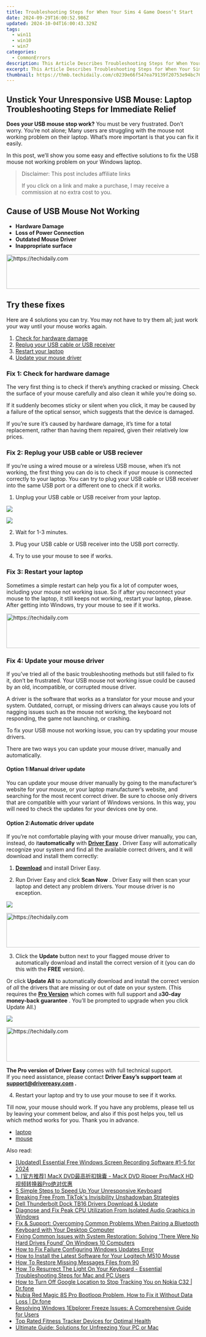 ```yaml
---
title: Troubleshooting Steps for When Your Sims 4 Game Doesn’t Start
date: 2024-09-29T16:00:52.986Z
updated: 2024-10-04T16:00:43.329Z
tags:
  - win11
  - win10
  - win7
categories:
  - CommonErrors
description: This Article Describes Troubleshooting Steps for When Your Sims 4 Game Doesn’t Start
excerpt: This Article Describes Troubleshooting Steps for When Your Sims 4 Game Doesn’t Start
thumbnail: https://thmb.techidaily.com/c0239e66f547ea79139f20753e94bc761ce1a69ab941c719cf263cbdc3c5a7f2.jpg
---
```


## Unstick Your Unresponsive USB Mouse: Laptop Troubleshooting Steps for Immediate Relief

**Does your USB mouse stop work?** You must be very frustrated. Don’t worry. You’re not alone; Many users are struggling with the mouse not working problem on their laptop. What’s more important is that you can fix it easily.

 In this post, we’ll show you some easy and effective solutions to fix the USB mouse not working problem on your Windows laptop.

>  Disclaimer: This post includes affiliate links
>
>  If you click on a link and make a purchase, I may receive a commission at no extra cost to you.
>

## Cause of USB Mouse Not Working

* **Hardware Damage**
* **Loss of Power Connection**
* **Outdated Mouse Driver**
* **Inappropriate surface**

<!-- affiliate ads begin -->
<a href="https://versadesk.pxf.io/c/5597632/1815678/21290" target="_top" id="1815678">
  <img src="//a.impactradius-go.com/display-ad/21290-1815678" border="0" alt="https://techidaily.com" width="728" height="90"/>
</a>
<img height="0" width="0" src="https://versadesk.pxf.io/i/5597632/1815678/21290" style="position:absolute;visibility:hidden;" border="0" />
<!-- affiliate ads end -->

## Try these fixes

 Here are 4 solutions you can try. You may not have to try them all; just work your way until your mouse works again.

1. [Check for hardware damage](#fix1)
2. [Replug your USB cable or USB receiver](#fix1)
3. [Restart your laptop](#fix3)
4. [Update your mouse driver](#fix4)

### Fix 1: Check for hardware damage

 The very first thing is to check if there’s anything cracked or missing. Check the surface of your mouse carefully and also clean it while you’re doing so.

 If it suddenly becomes sticky or silent when you click, it may be caused by a failure of the optical sensor, which suggests that the device is damaged.

 If you’re sure it’s caused by hardware damage, it’s time for a total replacement, rather than having them repaired, given their relatively low prices.

### Fix 2: Replug your USB cable or USB reciever

 If you’re using a wired mouse or a wireless USB mouse, when it’s not working, the first thing you can do is to check if your mouse is connected correctly to your laptop. You can try to plug your USB cable or USB receiver into the same USB port or a different one to check if it works.

1) Unplug your USB cable or USB receiver from your laptop.

![](https://images.drivereasy.com/wp-content/uploads/2018/01/img_5a4d8efba92bc.png)

![](https://images.drivereasy.com/wp-content/uploads/2018/01/img_5a4d8f0a4ba40.png)

2) Wait for 1-3 minutes.

3) Plug your USB cable or USB receiver into the USB port correctly.

4) Try to use your mouse to see if works.

### Fix 3: Restart your laptop

 Sometimes a simple restart can help you fix a lot of computer woes, including your mouse not working issue. So if after you reconnect your mouse to the laptop, it still keeps not working, restart your laptop, please. After getting into Windows, try your mouse to see if it works.

<!-- affiliate ads begin -->
<a href="https://aligracehair.sjv.io/c/5597632/2087267/19272" target="_top" id="2087267">
  <img src="//a.impactradius-go.com/display-ad/19272-2087267" border="0" alt="https://techidaily.com" width="728" height="90"/>
</a>
<img height="0" width="0" src="https://aligracehair.sjv.io/i/5597632/2087267/19272" style="position:absolute;visibility:hidden;" border="0" />
<!-- affiliate ads end -->

### Fix 4: Update your mouse driver

 If you’ve tried all of the basic troubleshooting methods but still failed to fix it, don’t be frustrated. Your USB mouse not working issue could be caused by an old, incompatible, or corrupted mouse driver.

 A driver is the software that works as a translator for your mouse and your system. Outdated, corrupt, or missing drivers can always cause you lots of nagging issues such as the mouse not working, the keyboard not responding, the game not launching, or crashing.

 To fix your USB mouse not working issue, you can try updating your mouse drivers.

 There are two ways you can update your mouse driver, manually and automatically.

#### Option 1:**Manual driver update**

 You can update your mouse driver manually by going to the manufacturer’s website for your mouse, or your laptop manufacturer’s website, and searching for the most recent correct driver. Be sure to choose only drivers that are compatible with your variant of Windows versions. In this way, you will need to check the updates for your devices one by one.

#### Option 2:**Automatic driver update**

 If you’re not comfortable playing with your mouse driver manually, you can, instead, do it**automatically** with **[Driver Easy](https://tools.techidaily.com/drivereasy/download/)**  . Driver Easy will automatically recognize your system and find all the available correct drivers, and it will download and install them correctly:

 1) **[Download](https://tools.techidaily.com/drivereasy/download/)**   and install Driver Easy.

 2) Run Driver Easy and click **Scan Now** . Driver Easy will then scan your laptop and detect any problem drivers. Your mouse driver is no exception.

![](https://images.drivereasy.com/wp-content/uploads/2020/04/Driver-Easy-Scan-1.jpg)

<!-- affiliate ads begin -->
<a href="https://aligracehair.sjv.io/c/5597632/2012420/19272" target="_top" id="2012420">
  <img src="//a.impactradius-go.com/display-ad/19272-2012420" border="0" alt="https://techidaily.com" width="728" height="90"/>
</a>
<img height="0" width="0" src="https://aligracehair.sjv.io/i/5597632/2012420/19272" style="position:absolute;visibility:hidden;" border="0" />
<!-- affiliate ads end -->

 3) Click the **Update**  button next to your flagged mouse driver to automatically download and install the correct version of it (you can do this with the **FREE** version).

Or click **Update All**  to automatically download and install the correct version of _all_  the drivers that are missing or out of date on your system. (This requires the[](https://tools.techidaily.com/drivereasy/download/) **[Pro Version](https://tools.techidaily.com/drivereasy/download/)**  which comes with full support and a**30-day money-back guarantee** . You’ll be prompted to upgrade when you click Update All.)

![](https://images.drivereasy.com/wp-content/uploads/2020/04/Update-all-drivers-1.jpg)

<!-- affiliate ads begin -->
<a href="https://aligracehair.sjv.io/c/5597632/1918684/19272" target="_top" id="1918684">
  <img src="//a.impactradius-go.com/display-ad/19272-1918684" border="0" alt="https://techidaily.com" width="728" height="90"/>
</a>
<img height="0" width="0" src="https://aligracehair.sjv.io/i/5597632/1918684/19272" style="position:absolute;visibility:hidden;" border="0" />
<!-- affiliate ads end -->

**The Pro version of Driver Easy** comes with full technical support.  
 If you need assistance, please contact **Driver Easy’s support team** at **[support@drivereasy.com](https://bellelily.pxf.io/m5azgm) .**

4) Restart your laptop and try to use your mouse to see if it works.

 Till now, your mouse should work. If you have any problems, please tell us by leaving your comment below, and also if this post helps you, tell us which method works for you. Thank you in advance.

* [laptop](https://tools.techidaily.com/drivereasy/download/)
* [mouse](https://store.drivereasy.com/order/cart.php?PRODS=4731822&QTY=1&AFFILIATE=108875)

<ins class="adsbygoogle"
     style="display:block"
     data-ad-format="autorelaxed"
     data-ad-client="ca-pub-7571918770474297"
     data-ad-slot="1223367746"></ins>

<ins class="adsbygoogle"
     style="display:block"
     data-ad-client="ca-pub-7571918770474297"
     data-ad-slot="8358498916"
     data-ad-format="auto"
     data-full-width-responsive="true"></ins>

<span class="atpl-alsoreadstyle">Also read:</span>
<div><ul>
<li><a href="https://fox-http.techidaily.com/updated-essential-free-windows-screen-recording-software-1-5-for-2024/"><u>[Updated] Essential Free Windows Screen Recording Software #1-5 for 2024</u></a></li>
<li><a href="https://vp-tips.techidaily.com/1-macx-dvd-macx-dvd-ripper-promacx-hd-pro/"><u>1. [官方推荐] MacX DVD最高折扣锦囊 - MacX DVD Ripper Pro/MacX HD 视频转换器Pro绝对优惠</u></a></li>
<li><a href="https://win-howtos.techidaily.com/5-simple-steps-to-speed-up-your-unresponsive-keyboard/"><u>5 Simple Steps to Speed Up Your Unresponsive Keyboard</u></a></li>
<li><a href="https://tiktok-video-recordings.techidaily.com/breaking-free-from-tiktoks-invisibility-unshadowban-strategies/"><u>Breaking Free From TikTok's Invisibility Unshadowban Strategies</u></a></li>
<li><a href="https://driver-download.techidaily.com/dell-thunderbolt-dock-tb16-drivers-download-and-update/"><u>Dell Thunderbolt Dock TB16 Drivers Download & Update</u></a></li>
<li><a href="https://win-howtos.techidaily.com/diagnose-and-fix-peak-cpu-utilization-from-isolated-audio-graphics-in-windows/"><u>Diagnose and Fix Peak CPU Utilization From Isolated Audio Graphics in Windows</u></a></li>
<li><a href="https://win-howtos.techidaily.com/fix-and-support-overcoming-common-problems-when-pairing-a-bluetooth-keyboard-with-your-desktop-computer/"><u>Fix & Support: Overcoming Common Problems When Pairing a Bluetooth Keyboard with Your Desktop Computer</u></a></li>
<li><a href="https://win-howtos.techidaily.com/fixing-common-issues-with-system-restoration-solving-there-were-no-hard-drives-found-on-windows-10-computers/"><u>Fixing Common Issues with System Restoration: Solving 'There Were No Hard Drives Found' On Windows 10 Computers</u></a></li>
<li><a href="https://win-howtos.techidaily.com/1723210125306-how-to-fix-failure-configuring-windows-updates-error/"><u>How to Fix Failure Configuring Windows Updates Error</u></a></li>
<li><a href="https://win-amazing.techidaily.com/how-to-install-the-latest-software-for-your-logitech-m510-mouse/"><u>How to Install the Latest Software for Your Logitech M510 Mouse</u></a></li>
<li><a href="https://blog-min.techidaily.com/how-to-restore-missing-messages-files-from-90-by-fonelab-android-recover-messages/"><u>How To Restore Missing Messages Files from 90</u></a></li>
<li><a href="https://win-howtos.techidaily.com/how-to-resurrect-the-light-on-your-keyboard-essential-troubleshooting-steps-for-mac-and-pc-users/"><u>How To Resurrect The Light On Your Keyboard - Essential Troubleshooting Steps for Mac and PC Users</u></a></li>
<li><a href="https://android-location-track.techidaily.com/how-to-turn-off-google-location-to-stop-tracking-you-on-nokia-c32-drfone-by-drfone-virtual-android/"><u>How to Turn Off Google Location to Stop Tracking You on Nokia C32 | Dr.fone</u></a></li>
<li><a href="https://howto.techidaily.com/nubia-red-magic-8s-pro-bootloop-problem-how-to-fix-it-without-data-loss-drfone-by-drfone-fix-android-problems-fix-android-problems/"><u>Nubia Red Magic 8S Pro Bootloop Problem, How to Fix it Without Data Loss | Dr.fone</u></a></li>
<li><a href="https://win-howtos.techidaily.com/resolving-windows-1ebplorer-freeze-issues-a-comprehensive-guide-for-users/"><u>Resolving Windows 1Ebplorer Freeze Issues: A Comprehensive Guide for Users</u></a></li>
<li><a href="https://buynow-marvelous.techidaily.com/top-rated-fitness-tracker-devices-for-optimal-health/"><u>Top Rated Fitness Tracker Devices for Optimal Health</u></a></li>
<li><a href="https://win-howtos.techidaily.com/ultimate-guide-solutions-for-unfreezing-your-pc-or-mac/"><u>Ultimate Guide: Solutions for Unfreezing Your PC or Mac</u></a></li>
</ul></div>

